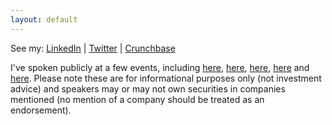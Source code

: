 ```yaml
---
layout: default
---
```

See my:     [LinkedIn](https://www.linkedin.com/in/alexander-izydorczyk-86390759)  \|   [Twitter](https://mobile.twitter.com/aleksizy)  \|   [Crunchbase](https://www.crunchbase.com/person/alexander-izydorczyk)


I've spoken publicly at a few events, including [here](https://conferences.oreilly.com/strata/strata-ny-2019/public/schedule/speaker/306343.html), [here](https://www.youtube.com/watch?v=XzsxQnkbh_I&t=1s), [here](https://www.dominodatalab.com/blog/learn-about-the-future-of-investing-from-hedge-fund-leaders-at-rev-2), [here](https://www.youtube.com/watch?v=kgBB_tHGSrU) and [here](https://www.crowdcast.io/e/seeing-the-whole-picture). Please note these are for informational purposes only (not investment advice) and speakers may or may not own securities in companies mentioned (no mention of a company should be treated as an endorsement).

